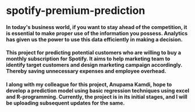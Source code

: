 # spotify-premium-prediction

#### In today's business world, if you want to stay ahead of the competition, it is essential to make proper use of the information you possess. Analytics has given us the power to use this data efficiently in making a decision.

#### This project for predicting potential customers who are willing to buy a monthly subscription for Spotify. It aims to help marketing team to identify target customers and design marketing campaign accordingly. Thereby saving unnecessary expenses and employee overhead.

#### I along with my colleague for this project,  Anupama Kamdi, hope to develop a prediction model using basic regression techniques using excel and R-programming. Currently, the project is in its initial stages, and I will be uploading subsequent updates for the same.
